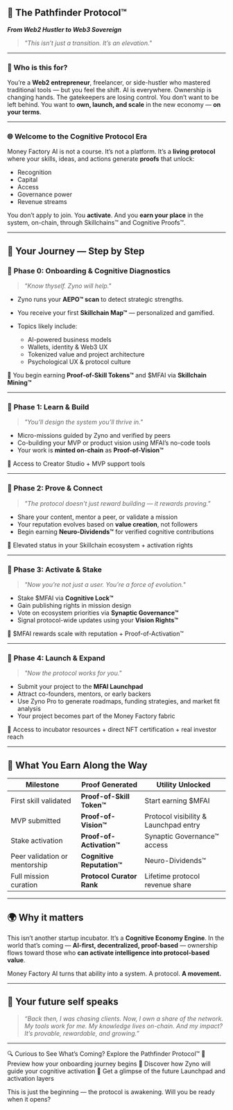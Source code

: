 ## 🚀 The Pathfinder Protocol™

***From Web2 Hustler to Web3 Sovereign***

> *"This isn’t just a transition. It’s an elevation."*

---

### 🎯 Who is this for?

You’re a **Web2 entrepreneur**, freelancer, or side-hustler who mastered traditional tools — but you feel the shift.
AI is everywhere. Ownership is changing hands. The gatekeepers are losing control.
You don’t want to be left behind. You want to **own, launch, and scale** in the new economy — **on your terms**.

---

### 🌐 Welcome to the Cognitive Protocol Era

Money Factory AI is not a course. It’s not a platform.
It’s a **living protocol** where your skills, ideas, and actions generate **proofs** that unlock:

* Recognition
* Capital
* Access
* Governance power
* Revenue streams

You don’t apply to join.
You **activate**.
And you **earn your place** in the system, on-chain, through Skillchains™ and Cognitive Proofs™.

---

## 🧭 Your Journey — Step by Step

### 🧬 **Phase 0: Onboarding & Cognitive Diagnostics**

> *"Know thyself. Zyno will help."*

* Zyno runs your **AEPO™ scan** to detect strategic strengths.
* You receive your first **Skillchain Map™** — personalized and gamified.
* Topics likely include:

  * AI-powered business models
  * Wallets, identity & Web3 UX
  * Tokenized value and project architecture
  * Psychological UX & protocol culture

🎁 You begin earning **Proof-of-Skill Tokens™** and \$MFAI via **Skillchain Mining™**

---

### 🔧 **Phase 1: Learn & Build**

> *"You’ll design the system you’ll thrive in."*

* Micro-missions guided by Zyno and verified by peers
* Co-building your MVP or product vision using MFAI’s no-code tools
* Your work is **minted on-chain** as **Proof-of-Vision™**

🎁 Access to Creator Studio + MVP support tools

---

### 🌱 **Phase 2: Prove & Connect**

> *"The protocol doesn't just reward building — it rewards proving."*

* Share your content, mentor a peer, or validate a mission
* Your reputation evolves based on **value creation**, not followers
* Begin earning **Neuro-Dividends™** for verified cognitive contributions

🎁 Elevated status in your Skillchain ecosystem + activation rights

---

### 🧠 **Phase 3: Activate & Stake**

> *"Now you’re not just a user. You’re a force of evolution."*

* Stake \$MFAI via **Cognitive Lock™**
* Gain publishing rights in mission design
* Vote on ecosystem priorities via **Synaptic Governance™**
* Signal protocol-wide updates using your **Vision Rights™**

🎁 \$MFAI rewards scale with reputation + Proof-of-Activation™

---

### 🚀 **Phase 4: Launch & Expand**

> *"Now the protocol works for you."*

* Submit your project to the **MFAI Launchpad**
* Attract co-founders, mentors, or early backers
* Use Zyno Pro to generate roadmaps, funding strategies, and market fit analysis
* Your project becomes part of the Money Factory fabric

🎁 Access to incubator resources + direct NFT certification + real investor reach

---

## 🧠 What You Earn Along the Way

| Milestone                     | Proof Generated           | Utility Unlocked                      |
| ----------------------------- | ------------------------- | ------------------------------------- |
| First skill validated         | **Proof-of-Skill Token™** | Start earning \$MFAI                  |
| MVP submitted                 | **Proof-of-Vision™**      | Protocol visibility & Launchpad entry |
| Stake activation              | **Proof-of-Activation™**  | Synaptic Governance™ access           |
| Peer validation or mentorship | **Cognitive Reputation™** | Neuro-Dividends™                      |
| Full mission curation         | **Protocol Curator Rank** | Lifetime protocol revenue share       |

---

## 🌍 Why it matters

This isn’t another startup incubator.
It’s a **Cognitive Economy Engine**.
In the world that’s coming — **AI-first, decentralized, proof-based** —
ownership flows toward those who **can activate intelligence into protocol-based value**.

Money Factory AI turns that ability into a system.
A protocol.
**A movement.**

---

## 🪩 Your future self speaks

> *“Back then, I was chasing clients.
> Now, I own a share of the network.
> My tools work for me.
> My knowledge lives on-chain.
> And my impact?
> It’s provable, rewardable, and growing.”*

---

🔍 Curious to See What’s Coming?
Explore the Pathfinder Protocol™
📎 Preview how your onboarding journey begins
🧠 Discover how Zyno will guide your cognitive activation
🚀 Get a glimpse of the future Launchpad and activation layers

This is just the beginning — the protocol is awakening. Will you be ready when it opens?
